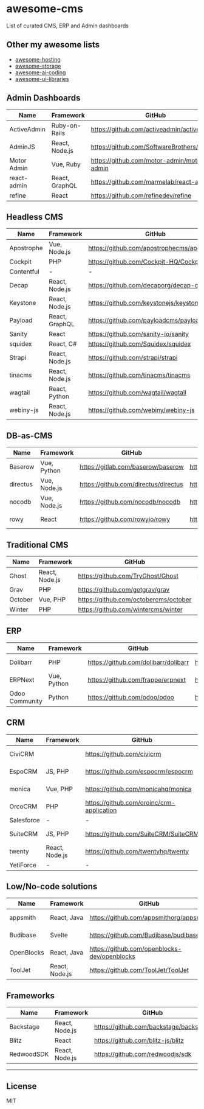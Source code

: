 # awesome-cms

List of curated CMS, ERP and Admin dashboards

## Other my awesome lists

- [awesome-hosting](https://github.com/dalisoft/awesome-hosting)
- [awesome-storage](https://github.com/dalisoft/awesome-storage)
- [awesome-ai-coding](https://github.com/dalisoft/awesome-ai-coding)
- [awesome-ui-libraries](https://github.com/dalisoft/awesome-ui-libraries)

## Admin Dashboards

| Name        | Framework      | GitHub                                        | Website                            | License   |
| ----------- | -------------- | --------------------------------------------- | ---------------------------------- | --------- |
| ActiveAdmin | Ruby-on-Rails  | <https://github.com/activeadmin/activeadmin>  | <https://activeadmin.info>         | MIT       |
| AdminJS     | React, Node.js | <https://github.com/SoftwareBrothers/adminjs> | <https://adminjs.co>               | MIT       |
| Motor Admin | Vue, Ruby      | <https://github.com/motor-admin/motor-admin>  | <https://www.getmotoradmin.com>    | AGPL-v3.0 |
| react-admin | React, GraphQL | <https://github.com/marmelab/react-admin>     | <https://marmelab.com/react-admin> | MIT       |
| refine      | React          | <https://github.com/refinedev/refine>         | <https://refine.dev>               | MIT       |

## Headless CMS

| Name       | Framework      | GitHub                                        | Website                      | License      |
| ---------- | -------------- | --------------------------------------------- | ---------------------------- | ------------ |
| Apostrophe | Vue, Node.js   | <https://github.com/apostrophecms/apostrophe> | <https://apostrophecms.com>  | MIT\*        |
| Cockpit    | PHP            | <https://github.com/Cockpit-HQ/Cockpit>       | <https://getcockpit.com>     | MIT          |
| Contentful | -              | -                                             | <https://www.contentful.com> | -            |
| Decap      | React, Node.js | <https://github.com/decaporg/decap-cms>       | <https://decapcms.org>       | MIT          |
| Keystone   | React, Node.js | <https://github.com/keystonejs/keystone>      | <https://keystonejs.com>     | MIT          |
| Payload    | React, GraphQL | <https://github.com/payloadcms/payload>       | <https://payloadcms.com>     | MIT          |
| Sanity     | React          | <https://github.com/sanity-io/sanity>         | <https://www.sanity.io>      | MIT          |
| squidex    | React, C#      | <https://github.com/Squidex/squidex>          | <https://squidex.io>         | MIT          |
| Strapi     | React, Node.js | <https://github.com/strapi/strapi>            | <https://strapi.io>          | MIT\*        |
| tinacms    | React, Node.js | <https://github.com/tinacms/tinacms>          | <https://tina.io>            | Apache-2.0   |
| wagtail    | React, Python  | <https://github.com/wagtail/wagtail>          | <https://wagtail.org>        | BSD-3-Clause |
| webiny-js  | React, Node.js | <https://github.com/webiny/webiny-js>         | <https://www.webiny.com>     | MIT\*        |

## DB-as-CMS

| Name     | Framework    | GitHub                                 | Website               | License    |
| -------- | ------------ | -------------------------------------- | --------------------- | ---------- |
| Baserow  | Vue, Python  | <https://gitlab.com/baserow/baserow>   | <https://baserow.io>  | MIT        |
| directus | Vue, Node.js | <https://github.com/directus/directus> | <https://directus.io> | BSL 1.1    |
| nocodb   | Vue, Node.js | <https://github.com/nocodb/nocodb>     | <https://nocodb.com>  | AGPL-v3.0  |
| rowy     | React        | <https://github.com/rowyio/rowy>       | <https://www.rowy.io> | Apache-2.0 |

## Traditional CMS

| Name    | Framework      | GitHub                                  | Website                  | License     |
| ------- | -------------- | --------------------------------------- | ------------------------ | ----------- |
| Ghost   | React, Node.js | <https://github.com/TryGhost/Ghost>     | <https://ghost.org>      | MIT         |
| Grav    | PHP            | <https://github.com/getgrav/grav>       | <https://getgrav.org>    | MIT         |
| October | Vue, PHP       | <https://github.com/octobercms/october> | <https://octobercms.com> | Proprietary |
| Winter  | PHP            | <https://github.com/wintercms/winter>   | <https://wintercms.com>  | MIT         |

## ERP

| Name           | Framework   | GitHub                                 | Website                     | License   |
| -------------- | ----------- | -------------------------------------- | --------------------------- | --------- |
| Dolibarr       | PHP         | <https://github.com/dolibarr/dolibarr> | <https://www.dolibarr.org>  | GPL-v3.0  |
| ERPNext        | Vue, Python | <https://github.com/frappe/erpnext>    | <https://frappe.io/erpnext> | GPL-v3.0  |
| Odoo Community | Python      | <https://github.com/odoo/odoo>         | <https://www.odoo.com>      | LGPL-v3.0 |

## CRM

| Name       | Framework      | GitHub                                      | Website                      | License   |
| ---------- | -------------- | ------------------------------------------- | ---------------------------- | --------- |
| CiviCRM    |                | <https://github.com/civicrm>                | <http://civicrm.org>         | AGPL-v3.0 |
| EspoCRM    | JS, PHP        | <https://github.com/espocrm/espocrm>        | <https://www.espocrm.com>    | AGPL-v3.0 |
| monica     | Vue, PHP       | <https://github.com/monicahq/monica>        | <https://beta.monicahq.com>  | AGPL-v3.0 |
| OrcoCRM    | PHP            | <https://github.com/oroinc/crm-application> | <https://oroinc.com/orocrm>  | OSL-3.0   |
| Salesforce | -              | -                                           | <https://www.salesforce.com> | -         |
| SuiteCRM   | JS, PHP        | <https://github.com/SuiteCRM/SuiteCRM>      | <https://suitecrm.com>       | AGPL-v3.0 |
| twenty     | React, Node.js | <https://github.com/twentyhq/twenty>        | <https://twenty.com>         | GPL-v3.0  |
| YetiForce  | -              | -                                           | <https://yetiforce.com/en>   | -         |

## Low/No-code solutions

| Name       | Framework      | GitHub                                         | Website                        | License    |
| ---------- | -------------- | ---------------------------------------------- | ------------------------------ | ---------- |
| appsmith   | React, Java    | <https://github.com/appsmithorg/appsmith>      | <https://www.appsmith.com>     | Apache-2.0 |
| Budibase   | Svelte         | <https://github.com/Budibase/budibase>         | <https://budibase.com>         | GPL-v3.0   |
| OpenBlocks | React, Java    | <https://github.com/openblocks-dev/openblocks> | <https://cloud.openblocks.dev> | AGPL-3.0   |
| ToolJet    | React, Node.js | <https://github.com/ToolJet/ToolJet>           | <https://www.tooljet.ai>       | AGPL-v3.0  |

## Frameworks

| Name       | Framework      | GitHub                                   | Website                | License    |
| ---------- | -------------- | ---------------------------------------- | ---------------------- | ---------- |
| Backstage  | React, Node.js | <https://github.com/backstage/backstage> | <https://backstage.io> | Apache-2.0 |
| Blitz      | React          | <https://github.com/blitz-js/blitz>      | <https://blitzjs.com>  | MIT        |
| RedwoodSDK | React, Node.js | <https://github.com/redwoodjs/sdk>       | <https://rwsdk.com>    | MIT        |

---

## License

MIT
